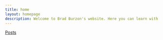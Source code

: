 ```yaml
---
title: home
layout: homepage
description: Welcome to Brad Burzon's website. Here you can learn with Brad about programming and also other things you may be interested.
---
```


[Posts](../posts/)
